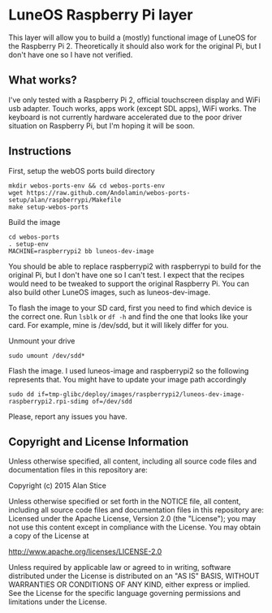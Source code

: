 LuneOS Raspberry Pi layer
=============
This layer will allow you to build a (mostly) functional image of LuneOS for the Raspberry Pi 2. Theoretically it should also work for the original Pi, but I don't have one so I have not verified.

## What works?

I've only tested with a Raspberry Pi 2, official touchscreen display and WiFi usb adapter. Touch works, apps work (except SDL apps), WiFi works. The keyboard is not currently hardware accelerated due to the poor driver situation on Raspberry Pi, but I'm hoping it will be soon.

## Instructions

First, setup the webOS ports build directory

```
mkdir webos-ports-env && cd webos-ports-env
wget https://raw.github.com/Andolamin/webos-ports-setup/alan/raspberrypi/Makefile
make setup-webos-ports
```

Build the image
```
cd webos-ports
. setup-env
MACHINE=raspberrypi2 bb luneos-dev-image
```

You should be able to replace raspberrypi2 with raspberrypi to build for the original Pi, but I don't have one so I can't test. I expect that the recipes would need to be tweaked to support the original Raspberry Pi. You can also build other LuneOS images, such as luneos-dev-image.

To flash the image to your SD card, first you need to find which device is the correct one. Run `lsblk` or `df -h` and find the one that looks like your card. For example, mine is /dev/sdd, but it will likely differ for you.

Unmount your drive

```
sudo umount /dev/sdd*
```

Flash the image. I used luneos-image and raspberrypi2 so the following represents that. You might have to update your image path accordingly

```
sudo dd if=tmp-glibc/deploy/images/raspberrypi2/luneos-dev-image-raspberrypi2.rpi-sdimg of=/dev/sdd
```

Please, report any issues you have.

## Copyright and License Information

Unless otherwise specified, all content, including all source code files and
documentation files in this repository are:

Copyright (c) 2015 Alan Stice

Unless otherwise specified or set forth in the NOTICE file, all content,
including all source code files and documentation files in this repository are:
Licensed under the Apache License, Version 2.0 (the "License");
you may not use this content except in compliance with the License.
You may obtain a copy of the License at

http://www.apache.org/licenses/LICENSE-2.0

Unless required by applicable law or agreed to in writing, software
distributed under the License is distributed on an "AS IS" BASIS,
WITHOUT WARRANTIES OR CONDITIONS OF ANY KIND, either express or implied.
See the License for the specific language governing permissions and
limitations under the License.

